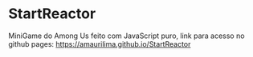 # StartReactor

MiniGame do Among Us feito com JavaScript puro, link para acesso no github pages: https://amaurilima.github.io/StartReactor
